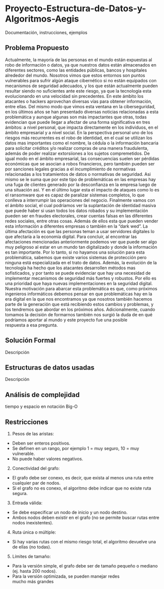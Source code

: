 # Proyecto-Estructura-de-Datos-y-Algoritmos-Aegis
Documentación, instrucciones, ejemplos

## Problema Propuesto
Actualmente, la mayoría de las personas en el mundo están expuestas al robo de información o datos, ya que nuestros datos están almacenados en diferentes sectores, como las entidades públicas, bancos y hospitales alrededor del mundo. Nosotros vimos que estos entornos son puntos vulnerables para sufrir algún ataque cibernético si no están equipados con mecanismos de seguridad adecuados, y los que están actualmente pueden resultar siendo no suficientes ante este riesgo, ya que la tecnología esta evolucionando en una velocidad sin precedentes. En este ámbito los atacantes o hackers aprovechan diversas vías para obtener información, entre ellas.
Del mismo modo que vimos esta ventana en la ciberseguridad, en los últimos años se han presentado diversas noticias relacionadas a esta problemática y aunque algunas son más impactantes que otras, todas evidencian que puede llegar a afectar de una forma significativa en tres ámbitos: a nivel personal, que impacta directamente en los individuos, en el ámbito empresarial y a nivel social.
En la perspectiva personal uno de los riesgos más recurrentes es el robo de identidad, en el cual se utilizan los datos mas importantes como el nombre, la cédula o la información bancaria para solicitar créditos y/o realizar compras de una manera fraudulenta, además de poder realizar extorsiiones a los sujetos compremetidos.
De igual modo en el ámbito empresarial, las consecuencias suelen ser pérdidas económicas que se asocian a robos financieros, pero también pueden ser por sanciones legales gracias a el incumplimiento de normativas relacionadas a los tratamientos de datos o normativas de seguridad. Asi mismo se le suma que por este tipo de problemáticas en las empresas hay una fuga de clientes generado por la desconfianza en la empresa luego de una situación asi. Y en el último lugar esta el impacto de ataques como lo es el ransomware que es capaz de paralizar sistemas completos, lo que conlleva a interrumpir las operaciones del negocio.
Finalmente vamos con el ámbito social, el cual podríamos ver la suplantación de identidad masiva que puede haber si usan todos los datos robados y su implementación pueden ser en fraudes electorales, crear cuentas falsas en las diferentes redes sociales, entre otras cosas. Además de ellos esta que pueden vender esta información a diferentes empresas o también en la “dark wed”. La última afectación es que las personas teman a usar servidores digitales lo que afectaría a la economía digital.
Para concluir, al encontrar las afectaciones mencionadas anteriormente podemos ver que puede ser algo muy peligroso al estar en un mundo tan digitalizado y donde la información es tan importante. Por lo tanto, si no hayamos una solución para esta problemática, sabemos que existe varios sistemas de protección pero ninguna está especializada en el trato de datos. Además, la evolución de la tecnología ha hecho que los atacantes desarrollen métodos mas sofisticados, y por tanto se puede evidenciar que hay una necesidad de implementar mecanismos de seguridad más fuertes y robustos. Por ello es una prioridad que haya nuevas implementaciones en la seguridad digital.
Nuestra motivación para abarcar esta problemática es que, como próximos ingenieros informáticos debemos pensar en que problemáticas hay en la era digital en la que nos encontramos ya que nosotros también hacemos parte de la generación que está recibiendo estos cambios y problemas, y los tendremos que abordar en los próximos años. Adicionalmente, cuando tomamos la decisión de formarnos también nos surgió la duda de en qué podríamos aportar al mundo y este proyecto fue una posible respuesta a esa pregunta.

## Solución Formal
Descripción

## Estructuras de datos usadas
Descripción

## Análisis de complejidad
tiempo y espacio en notación Big-O

## Restricciones
1.	Pesos de las aristas:
   - Deben ser enteros positivos.
   - Se definen en un rango, por ejemplo 1 = muy seguro, 10 = muy vulnerable.
   - No puede haber valores negativos.
2.	Conectividad del grafo:
   - El grafo debe ser conexo, es decir, que exista al menos una ruta entre cualquier par de nodos.
   - Si el grafo no es conexo, el algoritmo debe indicar que no existe ruta segura.
3.	Entrada válida:
   - Se debe especificar un nodo de inicio y un nodo destino.
   - Ambos nodos deben existir en el grafo (no se permite buscar rutas entre nodos inexistentes).
4.	Ruta única o múltiple:
   - Si hay varias rutas con el mismo riesgo total, el algoritmo devuelve una de ellas (no todas).
5.	Límites de tamaño:
   - Para la versión simple, el grafo debe ser de tamaño pequeño o mediano (ej. hasta 200 nodos).
   - Para la versión optimizada, se pueden manejar redes mucho más grandes
